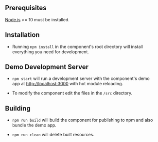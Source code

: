 ## Prerequisites

[Node.js](http://nodejs.org/) >= 10 must be installed.

## Installation

- Running `npm install` in the component's root directory will install everything you need for development.

## Demo Development Server

- `npm start` will run a development server with the component's demo app at [http://localhost:3000](http://localhost:3000) with hot module reloading.

- To modify the component edit the files in the `/src` directory.

## Building

- `npm run build` will build the component for publishing to npm and also bundle the demo app.

- `npm run clean` will delete built resources.
